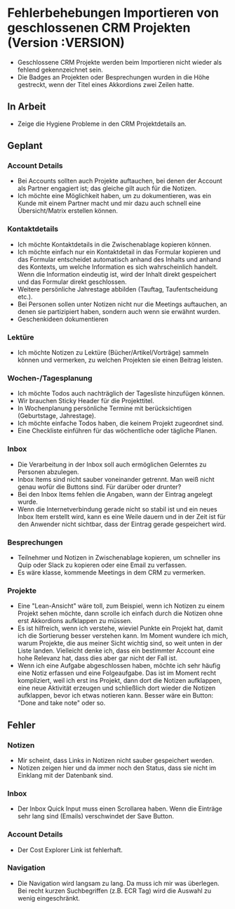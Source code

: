 # Fehlerbehebungen Importieren von geschlossenen CRM Projekten (Version :VERSION)

- Geschlossene CRM Projekte werden beim Importieren nicht wieder als fehlend gekennzeichnet sein.
- Die Badges an Projekten oder Besprechungen wurden in die Höhe gestreckt, wenn der Titel eines Akkordions zwei Zeilen hatte.

## In Arbeit

- Zeige die Hygiene Probleme in den CRM Projektdetails an.

## Geplant

### Account Details

- Bei Accounts sollten auch Projekte auftauchen, bei denen der Account als Partner engagiert ist; das gleiche gilt auch für die Notizen.
- Ich möchte eine Möglichkeit haben, um zu dokumentieren, was ein Kunde mit einem Partner macht und mir dazu auch schnell eine Übersicht/Matrix erstellen können.

### Kontaktdetails

- Ich möchte Kontaktdetails in die Zwischenablage kopieren können.
- Ich möchte einfach nur ein Kontaktdetail in das Formular kopieren und das Formular entscheidet automatisch anhand des Inhalts und anhand des Kontexts, um welche Information es sich wahrscheinlich handelt. Wenn die Information eindeutig ist, wird der Inhalt direkt gespeichert und das Formular direkt geschlossen.
- Weitere persönliche Jahrestage abbilden (Tauftag, Taufentscheidung etc.).
- Bei Personen sollen unter Notizen nicht nur die Meetings auftauchen, an denen sie partizipiert haben, sondern auch wenn sie erwähnt wurden.
- Geschenkideen dokumentieren

### Lektüre

- Ich möchte Notizen zu Lektüre (Bücher/Artikel/Vorträge) sammeln können und vermerken, zu welchen Projekten sie einen Beitrag leisten.

### Wochen-/Tagesplanung

- Ich möchte Todos auch nachträglich der Tagesliste hinzufügen können.
- Wir brauchen Sticky Header für die Projekttitel.
- In Wochenplanung persönliche Termine mit berücksichtigen (Geburtstage, Jahrestage).
- Ich möchte einfache Todos haben, die keinem Projekt zugeordnet sind.
- Eine Checkliste einführen für das wöchentliche oder tägliche Planen.

### Inbox

- Die Verarbeitung in der Inbox soll auch ermöglichen Gelerntes zu Personen abzulegen.
- Inbox Items sind nicht sauber voneinander getrennt. Man weiß nicht genau wofür die Buttons sind. Für darüber oder drunter?
- Bei den Inbox Items fehlen die Angaben, wann der Eintrag angelegt wurde.
- Wenn die Internetverbindung gerade nicht so stabil ist und ein neues Inbox Item erstellt wird, kann es eine Weile dauern und in der Zeit ist für den Anwender nicht sichtbar, dass der Eintrag gerade gespeichert wird.

### Besprechungen

- Teilnehmer und Notizen in Zwischenablage kopieren, um schneller ins Quip oder Slack zu kopieren oder eine Email zu verfassen.
- Es wäre klasse, kommende Meetings in dem CRM zu vermerken.

### Projekte

- Eine "Lean-Ansicht" wäre toll, zum Beispiel, wenn ich Notizen zu einem Projekt sehen möchte, dann scrolle ich einfach durch die Notizen ohne erst Akkordions aufklappen zu müssen.
- Es ist hilfreich, wenn ich verstehe, wieviel Punkte ein Projekt hat, damit ich die Sortierung besser verstehen kann. Im Moment wundere ich mich, warum Projekte, die aus meiner Sicht wichtig sind, so weit unten in der Liste landen. Vielleicht denke ich, dass ein bestimmter Account eine hohe Relevanz hat, dass dies aber gar nicht der Fall ist.
- Wenn ich eine Aufgabe abgeschlossen haben, möchte ich sehr häufig eine Notiz erfassen und eine Folgeaufgabe. Das ist im Moment recht kompliziert, weil ich erst ins Projekt, dann dort die Notizen aufklappen, eine neue Aktivität erzeugen und schließlich dort wieder die Notizen aufklappen, bevor ich etwas notieren kann. Besser wäre ein Button: "Done and take note" oder so.

## Fehler

### Notizen

- Mir scheint, dass Links in Notizen nicht sauber gespeichert werden.
- Notizen zeigen hier und da immer noch den Status, dass sie nicht im Einklang mit der Datenbank sind.

### Inbox

- Der Inbox Quick Input muss einen Scrollarea haben. Wenn die Einträge sehr lang sind (Emails) verschwindet der Save Button.

### Account Details

- Der Cost Explorer Link ist fehlerhaft.

### Navigation

- Die Navigation wird langsam zu lang. Da muss ich mir was überlegen. Bei recht kurzen Suchbegriffen (z.B. ECR Tag) wird die Auswahl zu wenig eingeschränkt.
